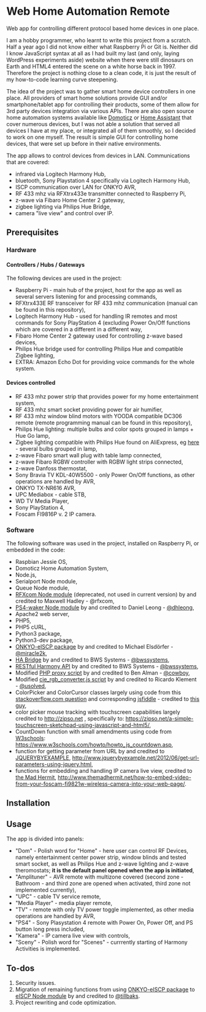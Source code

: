 # Web Home Automation Remote
Web app for controlling different protocol based home devices in one place.

I am a hobby programmer, who learnt to write this project from a scratch. Half a year ago I did not know either what Raspberry Pi or Git is. Neither did I know JavaScript syntax at all as I had built my last (and only, laying WordPress experiments aside) website when there were still dinosaurs on Earth and HTML4 entered the scene on a white horse back in 1997. Therefore the project is nothing close to a clean code, it is just the result of my how-to-code learning curve steepening.

The idea of the project was to gather smart home device controllers in one place. All providers of smart home solutions provide GUI and/or smartphone/tablet app for controlling their products, some of them allow for 3rd party devices integration via various APIs. There are also open source home automation systems available like [Domoticz](http://domoticz.com) or [Home Assistant](http://home-assistant.io) that cover numerous devices, but I was not able a solution that served all devices I have at my place, or integrated all of them smoothly, so I decided to work on one myself. The result is simple GUI for controlling home devices, that were set up before in their native environments.

The app allows to control devices from devices in LAN. Communications that are covered:
- infrared via Logitech Harmony Hub,
- bluetooth, Sony Playstation 4 specifically via Logitech Harmony Hub,
- ISCP communication over LAN for ONKYO AVR,
- RF 433 mhz via RFXtrx433e transmitter connected to Raspberry Pi,
- z-wave via Fibaro Home Center 2 gateway,
- zigbee lighting via Philips Hue Bridge,
- camera "live view" and control over IP.

## Prerequisites

### Hardware
#### Controllers / Hubs / Gateways
The following devices are used in the project:
- Raspberry Pi - main hub of the project, host for the app as well as several servers listening for and processing commands,
- RFXtrx433E RF transceiver for RF 433 mhz communication (manual can be found in this repository),
- Logitech Harmony Hub - used for handling IR remotes and most commands for Sony PlayStation 4 (excluding Power On/Off functions which are covered in a different in a different way,
- Fibaro Home Center 2 gateway used for controlling z-wave based devices,
- Philips Hue bridge used for controlling Philips Hue and compatible Zigbee lighting,
- EXTRA: Amazon Echo Dot for providing voice commands for the whole system.
#### Devices controlled
- RF 433 mhz power strip that provides power for my home entertainment system,   
- RF 433 mhz smart socket providing power for air humifier,
- RF 433 mhz window blind motors with YOODA compatible DC306 remote (remote programming manual can be found in this repository),
- Philips Hue lighting: multiple bulbs and color spots grouped in lamps + Hue Go lamp,
- Zigbee lighting compatible with Philips Hue found on AliExpress, eg [here](https://www.aliexpress.com/item/Jiawen-Zigbee-bulb-smart-bulb-wireless-bulb-for-philip-hubs-control-by-Apple-homekit-Siri-and/32810632827.html?spm=2114.search0104.3.9.QIGuBQ&ws_ab_test=searchweb0_0,searchweb201602_4_10152_10065_10151_10068_10344_10345_10342_10343_10340_10341_10304_10307_10301_10060_10155_10154_10056_10055_10054_10059_10534_10533_10532_100031_10099_10338_10103_10102_5590020_10052_10053_10142_10107_10050_10051_10171_10084_10083_5370020_10080_10082_10081_10110_10111_10112_10113_10114_10312_10313_10314_10078_10079_10073,searchweb201603_17,ppcSwitch_2&btsid=48e6236d-6e4d-4715-ba0b-c557b9db3b5b&algo_expid=b62e7ced-8cac-4ea3-82b2-aed51b6f1fad-1&algo_pvid=b62e7ced-8cac-4ea3-82b2-aed51b6f1fad) - several bulbs grouped in lamp,
- z-wave Fibaro smart wall plug with table lamp connected,
- z-wave Fibaro RGBW controller with RGBW light strips connected,
- z-wave Danfoss thermostat,
- Sony Bravia TV KDL-40W5500 - only Power On/Off functions, as other operations are handled by AVR,
- ONKYO TX-NR616 AVR,
- UPC Mediabox - cable STB,
- WD TV Media Player,
- Sony PlayStation 4,
- Foscam FI9816P v. 2 IP camera.

### Software
The following software was used in the project, installed on Raspberry Pi, or embedded in the code:
- Raspbian Jessie OS,
- Domoticz Home Automation System,
- Node.js,
- Serialport Node module,
- Queue Node module,
- [RFXcom Node module](https://github.com/rfxcom/node-rfxcom) (deprecated, not used in current version) by and credited to Maxwell Hadley - @rfxcom,
- [PS4-waker Node module](https://github.com/dhleong/ps4-waker) by and credited to Daniel Leong - [@dhleong](https://github.com/dhleong),
- Apache2 web server,
- PHP5,
- PHP5 cURL,
- Python3 package,
- Python3-dev package,
- [ONKYO-eISCP package](https://github.com/miracle2k/onkyo-eiscp) by and credited to Michael Elsdörfer - [@miracle2k](https://github.com/miracle2k),
- [HA Bridge](https://github.com/bwssystems/ha-bridge) by and credited to BWS Systems - [@bwssystems](https://github.com/bwssystems),
- [RESTful Harmony API](https://github.com/bwssystems/restful-harmony) by and credited to BWS Systems - [@bwssystems](https://github.com/bwssystems),
- Modified [PHP proxy script](https://github.com/cowboy/php-simple-proxy) by and credited to Ben Alman - [@cowboy](https://github.com/cowboy),
- Modified [cie_rgb_converter.js script](https://github.com/usolved/cie-rgb-converter) by and credited to Ricardo Klement - [@usolved](https://github.com/usolved),
- ColorPicker and ColorCursor classes largely using code from this [stackoverflow.com question](https://stackoverflow.com/questions/41844110/ploting-rgb-or-hex-values-on-a-color-wheel-using-js-canvas) and corresponding [jsfiddle](http://jsfiddle.net/havdto6e/4/) - credited to [this guy](https://stackoverflow.com/users/1579780/giladd),
- color picker mouse tracking with touchscreen capabilities largely credited to http://zipso.net , specifically to: https://zipso.net/a-simple-touchscreen-sketchpad-using-javascript-and-html5/,
- CountDown function with small amendments using code from [W3schools](https://www.w3schools.com): https://www.w3schools.com/howto/howto_js_countdown.asp,
- function for getting parameter from URL by and credited to [JQUERYBYEXAMPLE](http://www.jquerybyexample.net/), http://www.jquerybyexample.net/2012/06/get-url-parameters-using-jquery.html,
- functions for embedding and handling IP camera live view, credited to [the Mad Hermit](http://www.themadhermit.net), http://www.themadhermit.net/how-to-embed-video-from-your-foscam-fi9821w-wireless-camera-into-your-web-page/.

## Installation

## Usage
The app is divided into panels:
- "Dom" - Polish word for "Home" - here user can control RF Devices, namely entertainment center power strip, window blinds and tested smart socket, as well as Philips Hue and z-wave lighting and z-wave theromostats; **it is the default panel opened when the app is initiated**,
- "Amplituner" - AVR remote with multizone covered (second zone - Bathroom - and third zone are opened when activated, third zone not implemented currently),
- "UPC" - cable TV service remote,
- "Media Player" - media player remote,
- "TV" - remote with only TV power toggle implemented, as other media operations are handled by AVR,
- "PS4" - Sony Plasystation 4 remote with Power On, Power Off, and PS button long press included,
- "Kamera" - IP camera live view with controls,
- "Sceny" - Polish word for "Scenes" - currrently starting of Harmony Activities is implemented.

## To-dos
1. Security issues.
2. Migration of remaining functions from using [ONKYO-eISCP package](https://github.com/miracle2k/onkyo-eiscp) to [eISCP Node module](https://github.com/tillbaks/node-eiscp) by and credited to [@tillbaks](https://github.com/tillbaks).
3. Project rewriting and code optimization.
